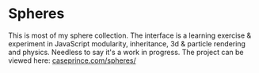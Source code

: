 Spheres
====

This is most of my sphere collection. The interface is a learning exercise & experiment in JavaScript modularity, inheritance, 3d & particle rendering and physics. Needless to say it's a work in progress. The project can be viewed here: [caseprince.com/spheres/](caseprince.com/spheres/)